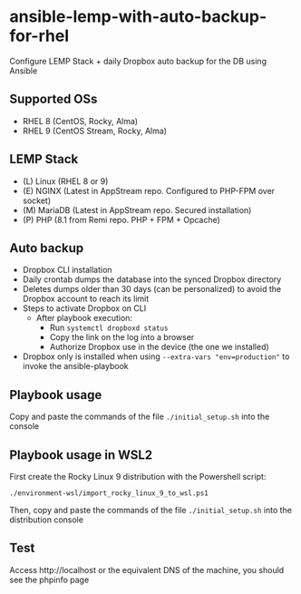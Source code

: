 # ansible-lemp-with-auto-backup-for-rhel
Configure LEMP Stack + daily Dropbox auto backup for the DB using Ansible
## Supported OSs
- RHEL 8 (CentOS, Rocky, Alma)
- RHEL 9 (CentOS Stream, Rocky, Alma)
## LEMP Stack
- (L) Linux (RHEL 8 or 9)
- (E) NGINX (Latest in AppStream repo. Configured to PHP-FPM over socket)
- (M) MariaDB (Latest in AppStream repo. Secured installation)
- (P) PHP (8.1 from Remi repo. PHP + FPM + Opcache)
## Auto backup
- Dropbox CLI installation
- Daily crontab dumps the database into the synced Dropbox directory
- Deletes dumps older than 30 days (can be personalized) to avoid the Dropbox account to reach its limit
- Steps to activate Dropbox on CLI
    - After playbook execution:
        - Run `systemctl dropboxd status`
        - Copy the link on the log into a browser
        - Authorize Dropbox use in the device (the one we installed)
- Dropbox only is installed when using `--extra-vars "env=production"` to invoke the ansible-playbook
## Playbook usage
Copy and paste the commands of the file `./initial_setup.sh` into the console
## Playbook usage in WSL2
First create the Rocky Linux 9 distribution with the Powershell script:

    ./environment-wsl/import_rocky_linux_9_to_wsl.ps1

Then, copy and paste the commands of the file `./initial_setup.sh` into the distribution console

## Test

Access http://localhost or the equivalent DNS of the machine, you should see the phpinfo page